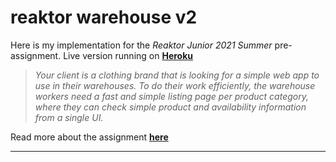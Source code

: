 # reaktor warehouse v2

Here is my implementation for the *Reaktor Junior 2021 Summer* pre-assignment. Live version running on [**Heroku**](https://guarded-cliffs-12756.herokuapp.com/)

> *Your client is a clothing brand that is looking for a simple web app to use in their warehouses. To do their work efficiently, the warehouse workers need a fast and simple listing page per product category, where they can check simple product and availability information from a single UI.*

Read more about the assignment [**here**](https://www.reaktor.com/junior-dev-assignment/)

---

